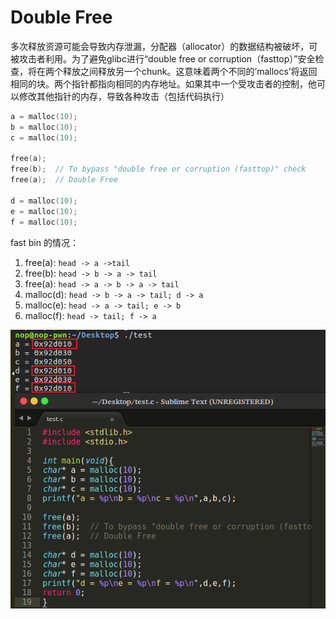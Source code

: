 # Double Free

多次释放资源可能会导致内存泄漏，分配器（allocator）的数据结构被破坏，可被攻击者利用。为了避免glibc进行“double free or corruption（fasttop）”安全检查，将在两个释放之间释放另一个chunk。这意味着两个不同的’mallocs’将返回相同的块。两个指针都指向相同的内存地址。如果其中一个受攻击者的控制，他可以修改其他指针的内存，导致各种攻击（包括代码执行）

```c++
a = malloc(10);
b = malloc(10);
c = malloc(10);

free(a);
free(b);  // To bypass "double free or corruption (fasttop)" check
free(a);  // Double Free

d = malloc(10);
e = malloc(10);
f = malloc(10);
```

fast bin 的情况：

1. free(a): `head -> a ->tail`
2. free(b): `head -> b -> a -> tail`
3. free(a): `head -> a -> b -> a -> tail`
4. malloc(d): `head -> b -> a -> tail; d -> a`
5. malloc(e): `head -> a -> tail; e -> b`
6. malloc(f): `head -> tail; f -> a`

![Alt](img/double_free1.png)
